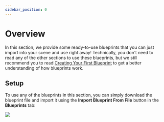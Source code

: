 ```yaml
---
sidebar_position: 0
---
```


# Overview

In this section, we provide some ready-to-use blueprints that you can just import into your scene and use right away! Technically, you don't need to read any of the other sections to use these blueprints, but we still recommend you to read [Creating Your First Blueprint](../understanding-blueprints) to get a better understanding of how blueprints work.

## Setup

To use any of the blueprints in this section, you can simply download the blueprint file and import it using the **Import Blueprint From File** button in the **Blueprints** tab:

![](/doc-img/en-blueprint-templates-1.png)
